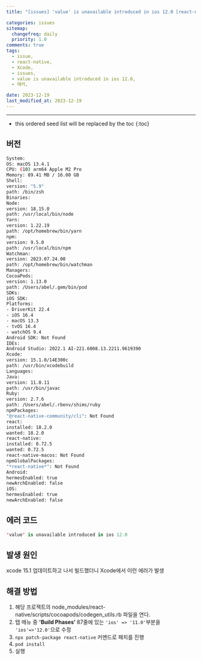 ```yaml
---
title: "[issues] 'value' is unavailable introduced in ios 12.0 [react-native]"

categories: issues
sitemap:
  changefreq: daily
  priority: 1.0
comments: true
tags:
  - issue,
  - react-native,
  - Xcode,
  - issues,
  - value is unavailable introduced in ios 12.0,
  - 에러,

date: 2023-12-19
last_modified_at: 2023-12-19
---
```


---

<!-- prettier-ignore -->
* this ordered seed list will be replaced by the toc 
{:toc}

## 버전

```bash
System:
OS: macOS 13.4.1
CPU: (10) arm64 Apple M2 Pro
Memory: 89.41 MB / 16.00 GB
Shell:
version: "5.9"
path: /bin/zsh
Binaries:
Node:
version: 18.15.0
path: /usr/local/bin/node
Yarn:
version: 1.22.19
path: /opt/homebrew/bin/yarn
npm:
version: 9.5.0
path: /usr/local/bin/npm
Watchman:
version: 2023.07.24.00
path: /opt/homebrew/bin/watchman
Managers:
CocoaPods:
version: 1.13.0
path: /Users/abel/.gem/bin/pod
SDKs:
iOS SDK:
Platforms:
- DriverKit 22.4
- iOS 16.4
- macOS 13.3
- tvOS 16.4
- watchOS 9.4
Android SDK: Not Found
IDEs:
Android Studio: 2022.1 AI-221.6008.13.2211.9619390
Xcode:
version: 15.1.0/14E300c
path: /usr/bin/xcodebuild
Languages:
Java:
version: 11.0.11
path: /usr/bin/javac
Ruby:
version: 2.7.6
path: /Users/abel/.rbenv/shims/ruby
npmPackages:
"@react-native-community/cli": Not Found
react:
installed: 18.2.0
wanted: 18.2.0
react-native:
installed: 0.72.5
wanted: 0.72.5
react-native-macos: Not Found
npmGlobalPackages:
"*react-native*": Not Found
Android:
hermesEnabled: true
newArchEnabled: false
iOS:
hermesEnabled: true
newArchEnabled: false
```

## 에러 코드

```swift
'value' is unavailable introduced in ios 12.0
```

## 발생 원인

xcode 15.1 업데이트하고 나서 빌드했더니 Xcode에서 이런 에러가 발생

## 해결 방법

1. 해당 프로젝트의 node_modules/react-native/scripts/cocoapods/codegen_utils.rb 파일을 연다.
2. 탭 메뉴 중 **'Build Phases’** 87줄에 있는 `'ios' => '11.0'`부분을 `'ios'=>'12.0'`으로 수정
3. `npx patch-package react-native` 커맨드로 패치를 진행
4. `pod install`
5. 실행

